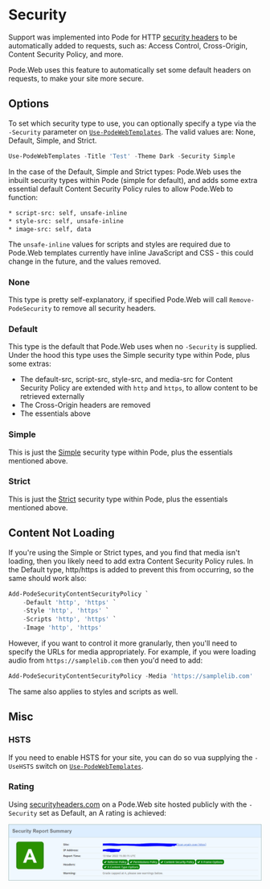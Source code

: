 # Security

Support was implemented into Pode for HTTP [security headers](https://badgerati.github.io/Pode/Tutorials/Middleware/Types/Security/) to be automatically added to requests, such as: Access Control, Cross-Origin, Content Security Policy, and more.

Pode.Web uses this feature to automatically set some default headers on requests, to make your site more secure.

## Options

To set which security type to use, you can optionally specify a type via the `-Security` parameter on [`Use-PodeWebTemplates`](../../Functions/Utilities/Use-PodeWebTemplates). The valid values are: None, Default, Simple, and Strict.

```powershell
Use-PodeWebTemplates -Title 'Test' -Theme Dark -Security Simple
```

In the case of the Default, Simple and Strict types: Pode.Web uses the inbuilt security types within Pode (simple for default), and adds some extra essential default Content Security Policy rules to allow Pode.Web to function:

```plain
* script-src: self, unsafe-inline
* style-src: self, unsafe-inline
* image-src: self, data
```

The `unsafe-inline` values for scripts and styles are required due to Pode.Web templates currently have inline JavaScript and CSS - this could change in the future, and the values removed.

### None

This type is pretty self-explanatory, if specified Pode.Web will call `Remove-PodeSecurity` to remove all security headers.

### Default

This type is the default that Pode.Web uses when no `-Security` is supplied. Under the hood this type uses the Simple security type within Pode, plus some extras:

* The default-src, script-src, style-src, and media-src for Content Security Policy are extended with `http` and `https`, to allow content to be retrieved externally
* The Cross-Origin headers are removed
* The essentials above

### Simple

This is just the [Simple](https://badgerati.github.io/Pode/Tutorials/Middleware/Types/Security/#simple) security type within Pode, plus the essentials mentioned above.

### Strict

This is just the [Strict](https://badgerati.github.io/Pode/Tutorials/Middleware/Types/Security/#strict) security type within Pode, plus the essentials mentioned above.

## Content Not Loading

If you're using the Simple or Strict types, and you find that media isn't loading, then you likely need to add extra Content Security Policy rules. In the Default type, http/https is added to prevent this from occurring, so the same should work also:

```powershell
Add-PodeSecurityContentSecurityPolicy `
    -Default 'http', 'https' `
    -Style 'http', 'https' `
    -Scripts 'http', 'https' `
    -Image 'http', 'https'
```

However, if you want to control it more granularly, then you'll need to specify the URLs for media appropriately. For example, if you were loading audio from `https://samplelib.com` then you'd need to add:

```powershell
Add-PodeSecurityContentSecurityPolicy -Media 'https://samplelib.com'
```

The same also applies to styles and scripts as well.

## Misc

### HSTS

If you need to enable HSTS for your site, you can do so vua supplying the `-UseHSTS` switch on [`Use-PodeWebTemplates`](../../Functions/Utilities/Use-PodeWebTemplates).

### Rating

Using [securityheaders.com](https://securityheaders.com) on a Pode.Web site hosted publicly with the `-Security` set as Default, an A rating is achieved:

![security_headers](../../images/security_headers.png)
